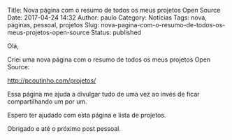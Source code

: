 Title: Nova página com o resumo de todos os meus projetos Open Source
Date: 2017-04-24 14:32
Author: paulo
Category: Notícias
Tags: nova, páginas, pessoal, projetos
Slug: nova-pagina-com-o-resumo-de-todos-os-meus-projetos-open-source
Status: published

Olá,

Criei uma nova página com o resumo de todos os meus projetos Open Source:

http://pcoutinho.com/projetos/

Essa página me ajuda a divulgar tudo de uma vez ao invés de ficar compartilhando um por um.

Espero ter ajudado com esta página e lista de projetos.

Obrigado e até o próximo post pessoal.

 
